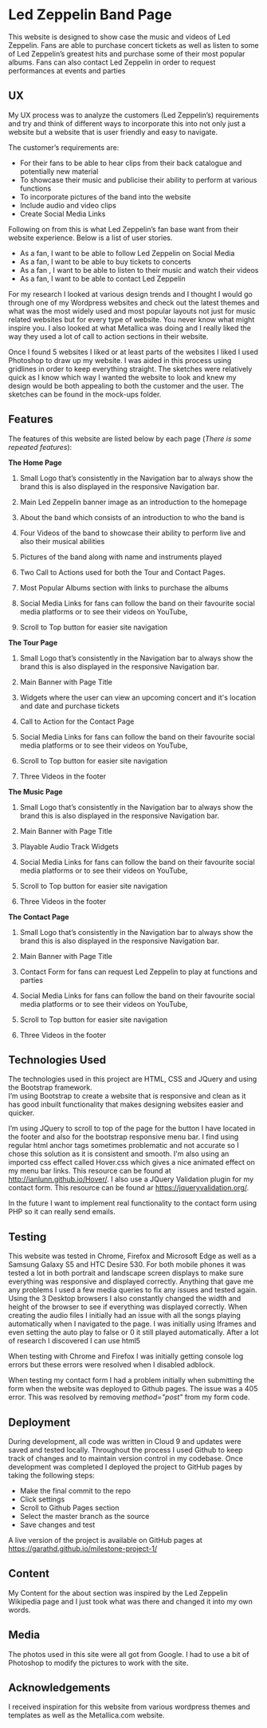 # Led Zeppelin Band Page

This website is designed to show case the music and videos of Led Zeppelin.  Fans are able to purchase concert tickets as well as listen to some of Led Zeppelin’s greatest hits and purchase some of their most popular albums. Fans can also contact Led Zeppelin in order to request performances at events and parties


## UX

My UX process was to analyze the customers (Led Zeppelin’s) requirements and try and think of different ways to incorporate this into not only just a website but a website that is user friendly and easy to navigate.  

The customer’s requirements are: 

-   For their fans to be able to hear clips from their back catalogue and potentially new material
-   To showcase their music and publicise their ability to perform at various functions
-   To incorporate pictures of the band into the website
-   Include audio and video clips
-   Create Social Media Links

Following on from this is what Led Zeppelin’s fan base want from their website experience. Below is a list of user stories.

-	As a fan, I want to be able to follow Led Zeppelin on Social Media
-	As a fan, I want to be able to buy tickets to concerts
-	As a fan , I want to be able to listen to their music and watch their videos
-	As a fan, I want to be able to contact Led Zeppelin

For my research I looked at various design trends and I thought I would go through one of my Wordpress websites and check out the latest themes and what was the most widely used and most popular layouts not just for music related websites but for every type of website. You never know what might inspire you. I also looked at what Metallica was doing and I really liked the way they used a lot of call to action sections in their website. 

Once I found 5 websites I liked or at least parts of the websites I liked I used Photoshop to draw up my website. I was aided in this process using gridlines in order to keep everything straight. The sketches were relatively quick as I know which way I wanted the website to look and knew my design would be both appealing to both the customer and the user. The sketches can be found in the mock-ups folder.


## Features

The features of this website are listed below by each page (_There is some repeated features_): 


**The Home Page**

1.	Small Logo that’s consistently in the Navigation bar to always show the brand this is also displayed in the responsive Navigation bar.

2.	Main Led Zeppelin banner image as an introduction to the homepage

3.	About the band which consists of an introduction to who the band is

4.	Four Videos of the band to showcase their ability to perform live and also their musical abilities

5.	Pictures of the band along with name and instruments played

6.	Two Call to Actions used for both the Tour and Contact Pages.  

7.	Most Popular Albums section with links to purchase the albums

8.	Social Media Links for fans can follow the band on their favourite social media platforms or to see their videos on YouTube,

9.	Scroll to Top button for easier site navigation


**The Tour Page**

1.  Small Logo that’s consistently in the Navigation bar to always show the brand this is also displayed in the responsive Navigation bar.

2.  Main Banner with Page Title

3.  Widgets where the user can view an upcoming concert and it's location and date and purchase tickets

4.  Call to Action for the Contact Page

5.	Social Media Links for fans can follow the band on their favourite social media platforms or to see their videos on YouTube,

6.	Scroll to Top button for easier site navigation

7.  Three Videos in the footer


**The Music Page**

1.  Small Logo that’s consistently in the Navigation bar to always show the brand this is also displayed in the responsive Navigation bar.

2.  Main Banner with Page Title

3.  Playable Audio Track Widgets

4.	Social Media Links for fans can follow the band on their favourite social media platforms or to see their videos on YouTube,

5.	Scroll to Top button for easier site navigation

6.  Three Videos in the footer


**The Contact Page**

1.  Small Logo that’s consistently in the Navigation bar to always show the brand this is also displayed in the responsive Navigation bar.

2.  Main Banner with Page Title

3.  Contact Form for fans can request Led Zeppelin to play at functions and parties

4.	Social Media Links for fans can follow the band on their favourite social media platforms or to see their videos on YouTube,

5.	Scroll to Top button for easier site navigation

6.  Three Videos in the footer



## Technologies Used

The technologies used in this project are HTML, CSS and JQuery and using the Bootstrap framework.  
I’m using Bootstrap to create a website that is responsive and clean as it has good inbuilt functionality that makes designing websites easier and quicker.

I’m using JQuery to scroll to top of the page for the button I have located in the footer and also for the bootstrap responsive menu bar. I find using regular html anchor tags sometimes problematic and not accurate so I chose this solution as it is consistent and smooth. I'm also using an imported css effect called Hover.css which gives a nice animated effect on my menu bar links. This resource can be found at http://ianlunn.github.io/Hover/. I also use a JQuery Validation plugin for my contact form. This resource can be found ar https://jqueryvalidation.org/.

In the future I want to implement real functionality to the contact form using PHP so it can really send emails.


## Testing

This website was tested in Chrome, Firefox and Microsoft Edge as well as a Samsung Galaxy S5 and HTC Desire 530. For both mobile phones it was tested a lot in both portrait and landscape screen displays to make sure everything was responsive and displayed correctly. Anything that gave me any problems I used a few media queries to fix any issues and tested again. Using the 3 Desktop browsers I also constantly changed the width and height of the browser to see if everything was displayed correctly. 
When creating the audio files I initially had an issue with all the songs playing automatically when I navigated to the page. I was initially using Iframes and even setting the auto play to false or 0 it still played automatically. After a lot of research I discovered I can use html5 <audio> and this ended up working perfectly.
  
When testing with Chrome and Firefox I was initially getting console log errors but these errors were resolved when I disabled adblock.

When testing my contact form I had a problem initially when submitting the form when the website was deployed to Github pages. The issue was a 405 error. This was resolved by removing _method="post"_ from my form code.


## Deployment

During development, all code was written in Cloud 9 and updates were saved and tested locally. Throughout the process I used Github to keep track of changes and to maintain version control in my codebase. Once development was completed I deployed the project to GitHub pages by taking the following steps: 

- Make the final commit to the repo
- Click settings
- Scroll to Github Pages section
- Select the master branch as the source
- Save changes and test

A live version of the project is available on GitHub pages at https://garathd.github.io/milestone-project-1/


## Content

My Content for the about section was inspired by the Led Zeppelin Wikipedia page and I just took what was there and changed it into my own words.


## Media

The photos used in this site were all got from Google.  I had to use a bit of Photoshop to modify the pictures to work with the site. 


## Acknowledgements

I received inspiration for this website from various wordpress themes and templates as well as the Metallica.com website.
